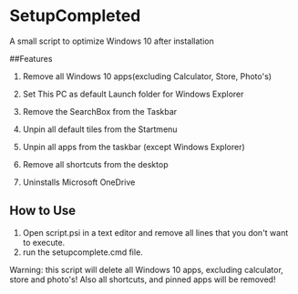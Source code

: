 # SetupCompleted
A small script to optimize Windows 10 after installation

##Features
1. Remove all Windows 10 apps(excluding Calculator, Store, Photo's)
   
2. Set This PC as default Launch folder for Windows Explorer
   
3. Remove the SearchBox from the Taskbar
   
4. Unpin all default tiles from the Startmenu
   
5. Unpin all apps from the taskbar (except Windows Explorer)
   
6. Remove all shortcuts from the desktop
   
7. Uninstalls Microsoft OneDrive


## How to Use
1. Open script.psi in a text editor and remove all lines that you don't want to execute. 
2. run the setupcomplete.cmd file. 

Warning: this script will delete all Windows 10 apps, excluding calculator, store and photo's! 
Also all shortcuts, and pinned apps will be removed!


